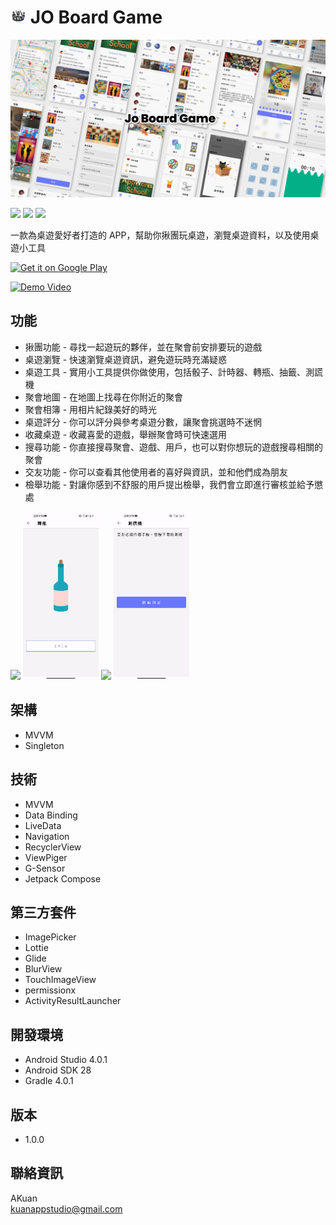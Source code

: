 # <img width="5%" src="art/jo_circle.png"/> JO Board Game

[<img src="art/cover.png"/>](art/cover.png) 

[<img src="https://img.shields.io/badge/version-v1.2.0-blue"/>](https://img.shields.io/badge/version-v1.1.0-blue) 
[<img src = "https://img.shields.io/badge/platform-Android-brightgreen"/>](https://img.shields.io/badge/platform-Android-brightgreen) 
[<img src="https://img.shields.io/badge/kotlin-Language-blue"/>](https://img.shields.io/badge/kotlin-Language-blue)




 
一款為桌遊愛好者打造的 APP，幫助你揪團玩桌遊，瀏覽桌遊資料，以及使用桌遊小工具

 <a href='https://play.google.com/store/apps/details?id=com.kappstudio.joboardgame&pcampaignid=pcampaignidMKT-Other-global-all-co-prtnr-py-PartBadge-Mar2515-1' ><img alt='Get it on Google Play' src='https://play.google.com/intl/en_us/badges/static/images/badges/en_badge_web_generic.png'  width="250" height="100" /></a>
  
  <a href='https://youtu.be/F4pF40-fW-g' ><img alt='Demo Video' src='https://firebasestorage.googleapis.com/v0/b/publisher-77e03.appspot.com/o/jodemoyt.PNG?alt=media&token=0eb17c39-e111-4d2a-a583-d7e9f0cf9ba7' /></a>

 
## 功能

- 揪團功能 - 尋找一起遊玩的夥伴，並在聚會前安排要玩的遊戲
- 桌遊瀏覽 - 快速瀏覽桌遊資訊，避免遊玩時充滿疑惑
- 桌遊工具 - 實用小工具提供你做使用，包括骰子、計時器、轉瓶、抽籤、測謊機
- 聚會地圖 - 在地圖上找尋在你附近的聚會 
- 聚會相簿 - 用相片紀錄美好的時光
- 桌遊評分 - 你可以評分與參考桌遊分數，讓聚會挑選時不迷惘
- 收藏桌遊 - 收藏喜愛的遊戲，舉辦聚會時可快速選用
- 搜尋功能 - 你直接搜尋聚會、遊戲、用戶，也可以對你想玩的遊戲搜尋相關的聚會 
- 交友功能 - 你可以查看其他使用者的喜好與資訊，並和他們成為朋友
- 檢舉功能 - 對讓你感到不舒服的用戶提出檢舉，我們會立即進行審核並給予懲處
 

<img src='art/dice.gif' width='24%'/>  <img src = 'art/bottle.gif' width='24%'/>  <img src='art/timer.gif' width='24%'/>  <img src ='art/polygraph.gif' width='24%'/>




## 架構

- MVVM
- Singleton 

## 技術

- MVVM
- Data Binding
- LiveData
- Navigation
- RecyclerView
- ViewPiger
- G-Sensor
- Jetpack Compose


## 第三方套件

- ImagePicker
- Lottie
- Glide
- BlurView
- TouchImageView
- permissionx
- ActivityResultLauncher

## 開發環境

- Android Studio 4.0.1
- Android SDK 28
- Gradle 4.0.1

## 版本

- 1.0.0

## 聯絡資訊
AKuan<br>
kuanappstudio@gmail.com</br>
